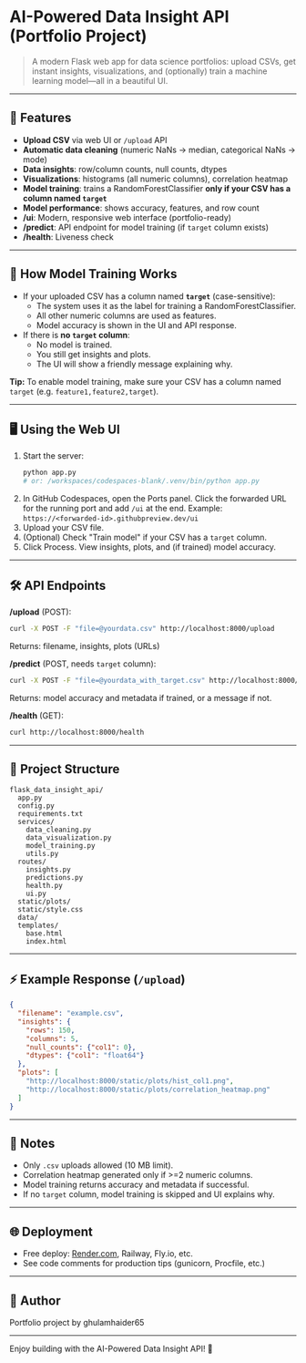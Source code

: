 
# AI-Powered Data Insight API (Portfolio Project)

>A modern Flask web app for data science portfolios: upload CSVs, get instant insights, visualizations, and (optionally) train a machine learning model—all in a beautiful UI.

---

## 🚀 Features
- **Upload CSV** via web UI or `/upload` API
- **Automatic data cleaning** (numeric NaNs → median, categorical NaNs → mode)
- **Data insights**: row/column counts, null counts, dtypes
- **Visualizations**: histograms (all numeric columns), correlation heatmap
- **Model training**: trains a RandomForestClassifier **only if your CSV has a column named `target`**
- **Model performance**: shows accuracy, features, and row count
- **/ui**: Modern, responsive web interface (portfolio-ready)
- **/predict**: API endpoint for model training (if `target` column exists)
- **/health**: Liveness check

---

## 🧠 How Model Training Works
- If your uploaded CSV has a column named **`target`** (case-sensitive):
  - The system uses it as the label for training a RandomForestClassifier.
  - All other numeric columns are used as features.
  - Model accuracy is shown in the UI and API response.
- If there is **no `target` column**:
  - No model is trained.
  - You still get insights and plots.
  - The UI will show a friendly message explaining why.

**Tip:** To enable model training, make sure your CSV has a column named `target` (e.g. `feature1,feature2,target`).

---

## 🖥️ Using the Web UI
1. Start the server:
   ```bash
   python app.py
   # or: /workspaces/codespaces-blank/.venv/bin/python app.py
   ```
2. In GitHub Codespaces, open the Ports panel. Click the forwarded URL for the running port and add `/ui` at the end. Example:
  `https://<forwarded-id>.githubpreview.dev/ui`
3. Upload your CSV file.
4. (Optional) Check "Train model" if your CSV has a `target` column.
5. Click Process. View insights, plots, and (if trained) model accuracy.

---

## 🛠️ API Endpoints

**/upload** (POST):
```bash
curl -X POST -F "file=@yourdata.csv" http://localhost:8000/upload
```
Returns: filename, insights, plots (URLs)

**/predict** (POST, needs `target` column):
```bash
curl -X POST -F "file=@yourdata_with_target.csv" http://localhost:8000/predict
```
Returns: model accuracy and metadata if trained, or a message if not.

**/health** (GET):
```bash
curl http://localhost:8000/health
```

---

## 📁 Project Structure
```
flask_data_insight_api/
  app.py
  config.py
  requirements.txt
  services/
    data_cleaning.py
    data_visualization.py
    model_training.py
    utils.py
  routes/
    insights.py
    predictions.py
    health.py
    ui.py
  static/plots/
  static/style.css
  data/
  templates/
    base.html
    index.html
```

---

## ⚡ Example Response (`/upload`)
```json
{
  "filename": "example.csv",
  "insights": {
    "rows": 150,
    "columns": 5,
    "null_counts": {"col1": 0},
    "dtypes": {"col1": "float64"}
  },
  "plots": [
    "http://localhost:8000/static/plots/hist_col1.png",
    "http://localhost:8000/static/plots/correlation_heatmap.png"
  ]
}
```

---

## 📝 Notes
- Only `.csv` uploads allowed (10 MB limit).
- Correlation heatmap generated only if >=2 numeric columns.
- Model training returns accuracy and metadata if successful.
- If no `target` column, model training is skipped and UI explains why.

---

## 🌐 Deployment
- Free deploy: [Render.com](https://render.com/docs/deploy-flask), Railway, Fly.io, etc.
- See code comments for production tips (gunicorn, Procfile, etc.)

---


## 👤 Author
Portfolio project by ghulamhaider65

---
Enjoy building with the AI-Powered Data Insight API! 🎉
